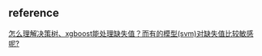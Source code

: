 
## reference
[怎么理解决策树、xgboost能处理缺失值？而有的模型(svm)对缺失值比较敏感呢?](https://www.zhihu.com/question/58230411/answer/242037063)

